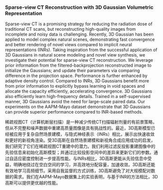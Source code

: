 ### Sparse-view CT Reconstruction with 3D Gaussian Volumetric Representation

Sparse-view CT is a promising strategy for reducing the radiation dose of traditional CT scans, but reconstructing high-quality images from incomplete and noisy data is challenging. Recently, 3D Gaussian has been applied to model complex natural scenes, demonstrating fast convergence and better rendering of novel views compared to implicit neural representations (INRs). Taking inspiration from the successful application of 3D Gaussians in natural scene modeling and novel view synthesis, we investigate their potential for sparse-view CT reconstruction. We leverage prior information from the filtered-backprojection reconstructed image to initialize the Gaussians; and update their parameters via comparing difference in the projection space. Performance is further enhanced by adaptive density control. Compared to INRs, 3D Gaussians benefit more from prior information to explicitly bypass learning in void spaces and allocate the capacity efficiently, accelerating convergence. 3D Gaussians also efficiently learn high-frequency details. Trained in a self-supervised manner, 3D Gaussians avoid the need for large-scale paired data. Our experiments on the AAPM-Mayo dataset demonstrate that 3D Gaussians can provide superior performance compared to INR-based methods.

稀疏视图CT（计算机断层扫描）是一种减少传统CT扫描辐射剂量的有前景策略，但从不完整和噪声数据中重建高质量图像是具有挑战性的。最近，3D高斯模型已经被应用于复杂自然场景建模，与隐式神经表示（INRs）相比，展示出快速收敛和更好的新视角渲染。受3D高斯在自然场景建模和新视角合成应用成功的启发，我们研究了它们在稀疏视图CT重建中的潜力。我们利用过滤反投影重建图像中的先验信息来初始化高斯模型；并通过比较投影空间中的差异来更新它们的参数。通过自适应密度控制进一步提高性能。与INRs相比，3D高斯更能从先验信息中受益，明确地绕过在空白空间的学习，并高效地分配容量，加速收敛。3D高斯还能有效地学习高频细节。采用自我监督的方式训练，3D高斯避免了对大规模配对数据的需求。我们在AAPM-Mayo数据集上的实验表明，与基于INR的方法相比，3D高斯可以提供更优越的性能。
